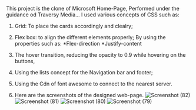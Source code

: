 This project is the clone of Microsoft Home-Page, Performed under the guidance od Traversy Media...
I used various concepts of CSS such as:
1) Grid: To place the cards accordingly and clealry;

2) Flex box: to align the different elements properly; 
  By using the properties such as:
    *Flex-direction
    *Justify-content 

3) The hover transition, reducing the opacity to 0.9 while hovering on the buttons,

4) Using the lists concept for the Navigation bar and footer;
5) Using the Cdn of font awesome to connect to the nearest server.
6) Here are the screenshots of the designed web-page.
![Screenshot (82)](https://github.com/pranavc13/HTML-CSS-Project/assets/167692648/6d92e459-a266-480a-b25d-289871944d63)
![Screenshot (81)](https://github.com/pranavc13/HTML-CSS-Project/assets/167692648/e95fe714-e7b1-4787-9386-382bf035c9a7)
![Screenshot (80)](https://github.com/pranavc13/HTML-CSS-Project/assets/167692648/1ce37f9a-a909-461c-960f-a1c811889b7b)
![Screenshot (79)](https://github.com/pranavc13/HTML-CSS-Project/assets/167692648/e3636a9c-29c9-4183-8f2a-a160bf6986d1)
